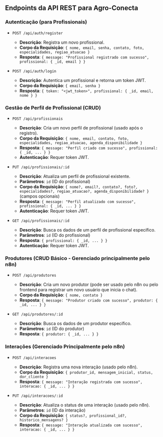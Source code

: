 ## Endpoints da API REST para Agro-Conecta

### Autenticação (para Profissionais)

- `POST /api/auth/register`
  - **Descrição**: Registra um novo profissional.
  - **Corpo da Requisição**: `{ nome, email, senha, contato, foto, especialidades, regiao_atuacao }`
  - **Resposta**: `{ message: "Profissional registrado com sucesso", profissional: { _id, email } }`

- `POST /api/auth/login`
  - **Descrição**: Autentica um profissional e retorna um token JWT.
  - **Corpo da Requisição**: `{ email, senha }`
  - **Resposta**: `{ token: "<jwt_token>", profissional: { _id, email, nome } }`

### Gestão de Perfil de Profissional (CRUD)

- `POST /api/profissionais`
  - **Descrição**: Cria um novo perfil de profissional (usado após o registro).
  - **Corpo da Requisição**: `{ nome, email, contato, foto, especialidades, regiao_atuacao, agenda_disponibilidade }`
  - **Resposta**: `{ message: "Perfil criado com sucesso", profissional: { _id, ... } }`
  - **Autenticação**: Requer token JWT.

- `PUT /api/profissionais/:id`
  - **Descrição**: Atualiza um perfil de profissional existente.
  - **Parâmetros**: `id` (ID do profissional)
  - **Corpo da Requisição**: `{ nome?, email?, contato?, foto?, especialidades?, regiao_atuacao?, agenda_disponibilidade? }` (campos opcionais)
  - **Resposta**: `{ message: "Perfil atualizado com sucesso", profissional: { _id, ... } }`
  - **Autenticação**: Requer token JWT.

- `GET /api/profissionais/:id`
  - **Descrição**: Busca os dados de um perfil de profissional específico.
  - **Parâmetros**: `id` (ID do profissional)
  - **Resposta**: `{ profissional: { _id, ... } }`
  - **Autenticação**: Requer token JWT.

### Produtores (CRUD Básico - Gerenciado principalmente pelo n8n)

- `POST /api/produtores`
  - **Descrição**: Cria um novo produtor (pode ser usado pelo n8n ou pelo frontend para registrar um novo usuário que inicia o chat).
  - **Corpo da Requisição**: `{ nome, contato }`
  - **Resposta**: `{ message: "Produtor criado com sucesso", produtor: { _id, ... } }`

- `GET /api/produtores/:id`
  - **Descrição**: Busca os dados de um produtor específico.
  - **Parâmetros**: `id` (ID do produtor)
  - **Resposta**: `{ produtor: { _id, ... } }`

### Interações (Gerenciado Principalmente pelo n8n)

- `POST /api/interacoes`
  - **Descrição**: Registra uma nova interação (usado pelo n8n).
  - **Corpo da Requisição**: `{ produtor_id, mensagem_inicial, status, dor_cliente }`
  - **Resposta**: `{ message: "Interação registrada com sucesso", interacao: { _id, ... } }`

- `PUT /api/interacoes/:id`
  - **Descrição**: Atualiza o status de uma interação (usado pelo n8n).
  - **Parâmetros**: `id` (ID da interação)
  - **Corpo da Requisição**: `{ status?, profissional_id?, historico_mensagens? }`
  - **Resposta**: `{ message: "Interação atualizada com sucesso", interacao: { _id, ... } }`


